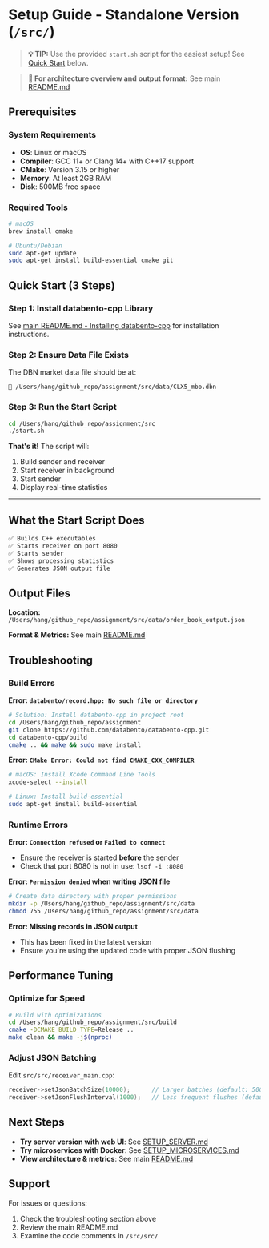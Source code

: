 # Setup Guide - Standalone Version (`/src/`)

> **💡 TIP:** Use the provided `start.sh` script for the easiest setup! See [Quick Start](#quick-start-3-steps) below.

> **📖 For architecture overview and output format:** See main [README.md](../README.md)

## Prerequisites

### System Requirements
- **OS**: Linux or macOS
- **Compiler**: GCC 11+ or Clang 14+ with C++17 support
- **CMake**: Version 3.15 or higher
- **Memory**: At least 2GB RAM
- **Disk**: 500MB free space

### Required Tools
```bash
# macOS
brew install cmake

# Ubuntu/Debian
sudo apt-get update
sudo apt-get install build-essential cmake git
```

## Quick Start (3 Steps)

### Step 1: Install databento-cpp Library

See [main README.md - Installing databento-cpp](../README.md#-installing-databento-cpp-required-for-src-and-server) for installation instructions.

### Step 2: Ensure Data File Exists

The DBN market data file should be at:
```
📁 /Users/hang/github_repo/assignment/src/data/CLX5_mbo.dbn
```

### Step 3: Run the Start Script

```bash
cd /Users/hang/github_repo/assignment/src
./start.sh
```

**That's it!** The script will:
1. Build sender and receiver
2. Start receiver in background
3. Start sender
4. Display real-time statistics

---

## What the Start Script Does

```bash
✅ Builds C++ executables
✅ Starts receiver on port 8080
✅ Starts sender
✅ Shows processing statistics
✅ Generates JSON output file
```

## Output Files

**Location:** `/Users/hang/github_repo/assignment/src/data/order_book_output.json`

**Format & Metrics:** See main [README.md](../README.md#-output-format--metrics)

## Troubleshooting

### Build Errors

**Error: `databento/record.hpp: No such file or directory`**
```bash
# Solution: Install databento-cpp in project root
cd /Users/hang/github_repo/assignment
git clone https://github.com/databento/databento-cpp.git
cd databento-cpp/build
cmake .. && make && sudo make install
```

**Error: `CMake Error: Could not find CMAKE_CXX_COMPILER`**
```bash
# macOS: Install Xcode Command Line Tools
xcode-select --install

# Linux: Install build-essential
sudo apt-get install build-essential
```

### Runtime Errors

**Error: `Connection refused` or `Failed to connect`**
- Ensure the receiver is started **before** the sender
- Check that port 8080 is not in use: `lsof -i :8080`

**Error: `Permission denied` when writing JSON file**
```bash
# Create data directory with proper permissions
mkdir -p /Users/hang/github_repo/assignment/src/data
chmod 755 /Users/hang/github_repo/assignment/src/data
```

**Error: Missing records in JSON output**
- This has been fixed in the latest version
- Ensure you're using the updated code with proper JSON flushing

## Performance Tuning

### Optimize for Speed
```bash
# Build with optimizations
cd /Users/hang/github_repo/assignment/src/build
cmake -DCMAKE_BUILD_TYPE=Release ..
make clean && make -j$(nproc)
```

### Adjust JSON Batching
Edit `src/src/receiver_main.cpp`:
```cpp
receiver->setJsonBatchSize(10000);      // Larger batches (default: 5000)
receiver->setJsonFlushInterval(1000);   // Less frequent flushes (default: 500)
```

## Next Steps

- **Try server version with web UI**: See [SETUP_SERVER.md](./SETUP_SERVER.md)
- **Try microservices with Docker**: See [SETUP_MICROSERVICES.md](./SETUP_MICROSERVICES.md)
- **View architecture & metrics**: See main [README.md](../README.md)

## Support

For issues or questions:
1. Check the troubleshooting section above
2. Review the main README.md
3. Examine the code comments in `/src/src/`

